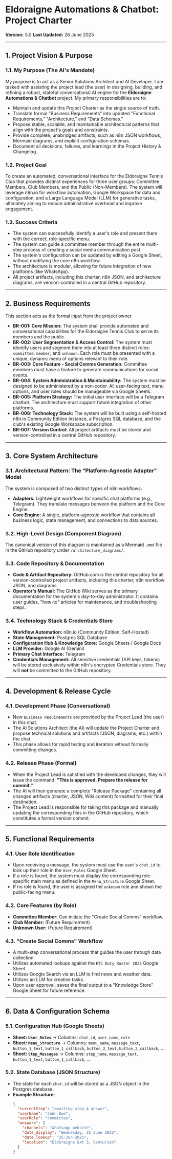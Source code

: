 # Eldoraigne Automations & Chatbot: Project Charter

**Version:** 5.0
**Last Updated:** 26 June 2025

---

## 1. Project Vision & Purpose

### 1.1. My Purpose (The AI's Mandate)
My purpose is to act as a Senior Solutions Architect and AI Developer. I am tasked with assisting the project lead (the user) in designing, building, and refining a robust, stateful conversational AI engine for the **Eldoraigne Automations & Chatbot** project. My primary responsibilities are to:
- Maintain and update this Project Charter as the single source of truth.
- Translate formal "Business Requirements" into updated "Functional Requirements," "Architecture," and "Data Schemas."
- Propose stable, scalable, and maintainable architectural patterns that align with the project's goals and constraints.
- Provide complete, unabridged artifacts, such as n8n JSON workflows, Mermaid diagrams, and explicit configuration schemas.
- Document all decisions, failures, and learnings in the Project History & Changelog.

### 1.2. Project Goal
To create an automated, conversational interface for the Eldoraigne Tennis Club that provides distinct experiences for three user groups: Committee Members, Club Members, and the Public (Non-Members). The system will leverage n8n.io for workflow automation, Google Workspace for data and configuration, and a Large Language Model (LLM) for generative tasks, ultimately aiming to reduce administrative overhead and improve engagement.

### 1.3. Success Criteria
- The system can successfully identify a user's role and present them with the correct, role-specific menu.
- The system can guide a committee member through the entire multi-step process of creating a social media communication post.
- The system's configuration can be updated by editing a Google Sheet, without modifying the core n8n workflow.
- The architecture is modular, allowing for future integration of new platforms (like WhatsApp).
- All project artifacts, including this charter, n8n JSON, and architecture diagrams, are version-controlled in a central GitHub repository.

---

## 2. Business Requirements

This section acts as the formal input from the project owner.
- **BR-001: Core Mission:** The system shall provide automated and conversational capabilities for the Eldoraigne Tennis Club to serve its members and the public.
- **BR-002: User Segmentation & Access Control:** The system must identify users and segment them into at least three distinct roles: `committee`, `member`, and `unknown`. Each role must be presented with a unique, dynamic menu of options relevant to their role.
- **BR-003: Core Feature - Social Comms Generation:** Committee members must have a feature to generate communications for social events.
- **BR-004: System Administration & Maintainability:** The system must be designed to be administered by a non-coder. All user-facing text, menu options, and user roles should be manageable via Google Sheets.
- **BR-005: Platform Strategy:** The initial user interface will be a Telegram chatbot. The architecture must support future integration of other platforms.
- **BR-006: Technology Stack:** The system will be built using a self-hosted n8n.io Community Edition instance, a Postgres SQL database, and the club's existing Google Workspace subscription.
- **BR-007: Version Control:** All project artifacts must be stored and version-controlled in a central GitHub repository.

---

## 3. Core System Architecture

### 3.1. Architectural Pattern: The "Platform-Agnostic Adapter" Model
The system is composed of two distinct types of n8n workflows:
- **Adapters:** Lightweight workflows for specific chat platforms (e.g., Telegram). They translate messages between the platform and the Core Engine.
- **Core Engine:** A single, platform-agnostic workflow that contains all business logic, state management, and connections to data sources.

### 3.2. High-Level Design (Component Diagram)
The canonical version of this diagram is maintained as a Mermaid `.mmd` file in the GitHub repository under `/architecture_diagrams/`.

### 3.3. Code Repository & Documentation
- **Code & Artifact Repository:** GitHub.com is the central repository for all version-controlled project artifacts, including this charter, n8n workflow JSON, and diagrams.
- **Operator's Manual:** The GitHub Wiki serves as the primary documentation for the system's day-to-day administrator. It contains user guides, "how-to" articles for maintenance, and troubleshooting steps.

### 3.4. Technology Stack & Credentials Store
- **Workflow Automation:** n8n.io (Community Edition, Self-Hosted)
- **State Management:** Postgres SQL Database
- **Configuration Hub & Knowledge Store:** Google Sheets / Google Docs
- **LLM Provider:** Google AI (Gemini)
- **Primary Chat Interface:** Telegram
- **Credentials Management:** All sensitive credentials (API keys, tokens) will be stored exclusively within n8n's encrypted Credentials store. They will **not** be committed to the GitHub repository.

---

## 4. Development & Release Cycle

### 4.1. Development Phase (Conversational)
- New `Business Requirements` are provided by the Project Lead (the user) in this chat.
- The AI Solutions Architect (the AI) will update the Project Charter and propose technical solutions and artifacts (JSON, diagrams, etc.) within the chat.
- This phase allows for rapid testing and iteration without formally committing changes.

### 4.2. Release Phase (Formal)
- When the Project Lead is satisfied with the developed changes, they will issue the command: **"This is approved. Prepare the release for commit."**
- The AI will then generate a complete "Release Package" containing all changed artifacts (charter, JSON, Wiki content) formatted for their final destination.
- The Project Lead is responsible for taking this package and manually updating the corresponding files in the GitHub repository, which constitutes a formal version commit.

---

## 5. Functional Requirements

### 4.1. User Role Identification
- Upon receiving a message, the system must use the user's `chat.id` to look up their role in the `User_Roles` Google Sheet.
- If a role is found, the system must display the corresponding role-specific main menu as defined in the `Menu_Structure` Google Sheet.
- If no role is found, the user is assigned the `unknown` role and shown the public-facing menu.

### 4.2. Core Features (by Role)
- **Committee Member:** Can initiate the "Create Social Comms" workflow.
- **Club Member:** (Future Requirement)
- **Unknown User:** (Future Requirement)

### 4.3. "Create Social Comms" Workflow
- A multi-step conversational process that guides the user through data collection.
- Utilizes automated lookups against the `ETC Duty Roster 2025` Google Sheet.
- Utilizes Google Search via an LLM to find news and weather data.
- Utilizes an LLM for creative tasks.
- Upon user approval, saves the final output to a "Knowledge Store" Google Sheet for future reference.

---

## 6. Data & Configuration Schema

### 5.1. Configuration Hub (Google Sheets)
- **Sheet: `User_Roles`** -> Columns: `chat_id`, `user_name`, `role`
- **Sheet: `Menu_Structure`** -> Columns: `menu_name`, `message_text`, `button_1_text`, `button_1_callback`, `button_2_text`, `button_2_callback`, ...
- **Sheet: `Step_Messages`** -> Columns: `step_name`, `message_text`, `button_1_text`, `button_1_callback`, ...

### 5.2. State Database (JSON Structure)
- The state for each `chat.id` will be stored as a JSON object in the Postgres database.
- **Example Structure:**
  ```json
  {
    "currentStep": "awaiting_step_4_answer",
    "userName": "John Doe",
    "userRole": "committee",
    "answers": {
      "channels": "whatsapp_website",
      "date_display": "Wednesday, 25 June 2025",
      "date_lookup": "25-Jun-2025",
      "location": "Eldoraigne Ext 3, Centurion"
    }
  }
